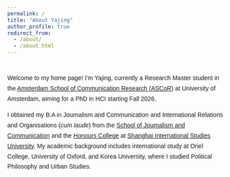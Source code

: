 ```yaml
---
permalink: /
title: "About Yajing"
author_profile: true
redirect_from: 
  - /about/
  - /about.html
---
```



<div style="margin-top: 40px; max-width: 800px; line-height: 1.7; font-family: 'Helvetica', Arial, sans-serif;">

<p>
Welcome to my home page! I’m Yajing, currently a Research Master student in the <a href="https://ascor.uva.nl/" target="_blank">Amsterdam School of Communication Research (ASCoR)</a> at University of Amsterdam, aiming for a PhD in HCI starting Fall 2026.
</p>

<p>
I obtained my B.A in Journalism and Communication and International Relations and Organisations (<em>cum laude</em>) from the <a href="https://sjc.shisu.edu.cn/eng/" target="_blank">School of Journalism and Communication</a> and the <a href="http://www.honors.shisu.edu.cn" target="_blank">Honours College</a> at <a href="https://en.shisu.edu.cn/" target="_blank">Shanghai International Studies University</a>. My academic background includes international study at Oriel College, University of Oxford, and Korea University, where I studied Political Philosophy and Urban Studies.
</p>

</div>
